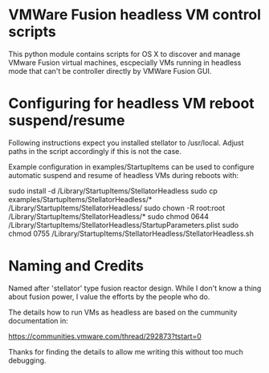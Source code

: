 
VMWare Fusion headless VM control scripts
=========================================

This python module contains scripts for OS X to discover and manage
VMware Fusion virtual machines, escpecially VMs running in headless
mode that can't be controller directly by VMWare Fusion GUI.

Configuring for headless VM reboot suspend/resume
=================================================

Following instructions expect you installed stellator to /usr/local. Adjust paths in the
script accordingly if this is not the case.

Example configuration in examples/StartupItems can be used to configure automatic suspend
and resume of headless VMs during reboots with:

sudo install -d /Library/StartupItems/StellatorHeadless
sudo cp examples/StartupItems/StellatorHeadless/* /Library/StartupItems/StellatorHeadless/
sudo chown -R root:root /Library/StartupItems/StellatorHeadless/*
sudo chmod 0644 /Library/StartupItems/StellatorHeadless/StartupParameters.plist
sudo chmod 0755 /Library/StartupItems/StellatorHeadless/StellatorHeadless.sh

Naming and Credits
==================

Named after 'stellator' type fusion reactor design. While I don't know a thing
about fusion power, I value the efforts by the people who do.

The details how to run VMs as headless are based on the cummunity documentation in:

https://communities.vmware.com/thread/292873?tstart=0

Thanks for finding the details to allow me writing this without too much debugging.
